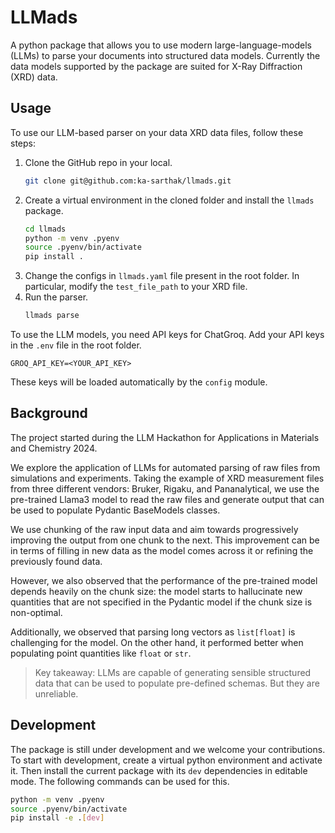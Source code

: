 # LLMads
A python package that allows you to use modern large-language-models (LLMs) to parse your
documents into structured data models. Currently the data models supported by the package
are suited for X-Ray Diffraction (XRD) data.

## Usage
To use our LLM-based parser on your data XRD data files, follow these steps:

1. Clone the GitHub repo in your local.
    ```sh
    git clone git@github.com:ka-sarthak/llmads.git
    ```
2. Create a virtual environment in the cloned folder and install the `llmads` package.
    ```sh
    cd llmads
    python -m venv .pyenv
    source .pyenv/bin/activate
    pip install .
    ```
3. Change the configs in `llmads.yaml` file present in the root folder. In particular,
  modify the `test_file_path` to your XRD file.
4. Run the parser.
    ```sh
    llmads parse
    ```

To use the LLM models, you need API keys for ChatGroq. Add your API keys in the `.env`
file in the root folder.
```
GROQ_API_KEY=<YOUR_API_KEY>
```
These keys will be loaded automatically by the `config` module.

## Background
The project started during the LLM Hackathon for Applications in Materials and Chemistry 2024.

We explore the application of LLMs for automated parsing of raw files from simulations and experiments. Taking the example of XRD measurement files from three different vendors: Bruker, Rigaku, and Pananalytical, we use the pre-trained Llama3 model to read the raw files and generate output that can be used to populate Pydantic BaseModels classes.

We use chunking of the raw input data and aim towards progressively improving the output from one chunk to the next. This improvement can be in terms of filling in new data as the model comes across it or refining the previously found data.

However, we also observed that the performance of the pre-trained model depends heavily on the chunk size: the model starts to hallucinate new quantities that are not specified in the Pydantic model if the chunk size is non-optimal.

Additionally, we observed that parsing long vectors as `list[float]` is challenging for the model. On the other hand, it performed better when populating point quantities like `float` or `str`.

> Key takeaway: LLMs are capable of generating sensible structured data that can be used to populate pre-defined schemas. But they are unreliable.

## Development
The package is still under development and we welcome your contributions. To start with
development, create a virtual python environment and activate it. Then install the current
package with its `dev` dependencies in editable mode. The following commands can be used
for this.

```sh
python -m venv .pyenv
source .pyenv/bin/activate
pip install -e .[dev]
```
